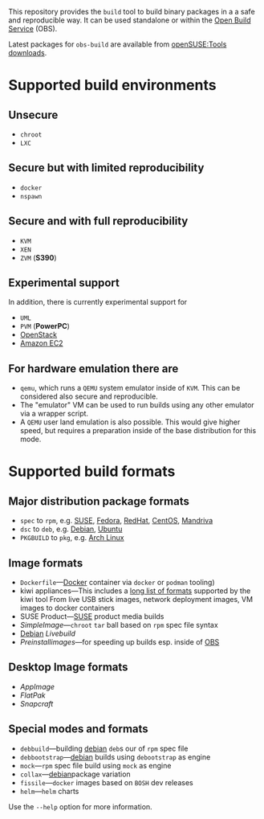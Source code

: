 
This repository provides the `build` tool to build binary packages in a
a safe and reproducible way. It can be used standalone or within the
[Open Build Service](http://openbuildservice.org) (OBS).

Latest packages for `obs-build` are available from
[openSUSE:Tools downloads](https://software.opensuse.org/download/package?package=obs-build&project=openSUSE%3ATools).

Supported build environments
============================
Unsecure
---
- `chroot`
- `LXC`

 Secure but with limited reproducibility
 ---
 - `docker`
 - `nspawn`

 Secure and with full reproducibility
 ---
 - `KVM`
 - `XEN`
 - `ZVM` (**S390**)

 Experimental support
 ---
In addition, there is currently experimental support for

 - `UML`
 - `PVM` (**PowerPC**)
 - [OpenStack](http://openstack.org)
 - [Amazon EC2](http://ec2.amazon.com)

 For hardware emulation there are
 ---
 - `qemu`,
   which runs a `QEMU` system emulator inside of ``KVM``. This can
   be considered also secure and reproducible.
 - The "emulator" VM can be used to run builds using any other
   emulator via a wrapper script.
 - A `QEMU` user land emulation is also possible. This would give
   higher speed, but requires a preparation inside of the base
   distribution for this mode.

Supported build formats
=======================

 Major distribution package formats
 ---
 - `spec` to `rpm`,           e.g. [SUSE](http://suse.com), [Fedora](http://getfedora.org), [RedHat](http://redhat.com),
 [CentOS](http://centos.org), [Mandriva](http://mageia.org)
 - `dsc` to `deb`,            e.g. [Debian](http://debian.org), [Ubuntu](http://ubuntu.com)
 - `PKGBUILD` to `pkg`,       e.g. [Arch Linux](http://archlinux.org)

 Image formats
 ---
 - `Dockerfile`&mdash;[Docker](http://docker.com) container via `docker` or `podman` tooling)
 - kiwi appliances&mdash;This includes a [long list of formats](http://documentation.suse.com/kiwi/9/html/kiwi/image-types.html)
 supported by the kiwi tool
                         From live USB stick images, network deployment images, VM images
                         to docker containers
 - SUSE Product&mdash;[SUSE](http://suse.com) product media builds
 - *SimpleImage*&mdash;`chroot` `tar` ball based on `rpm` spec file syntax
 - [Debian](http://debian.org) *Livebuild*
 - *Preinstallimages*&mdash;for speeding up builds esp. inside of [OBS](http://openbuildservice.org/)

 Desktop Image formats
 ---
 - *AppImage*
 - *FlatPak*
 - *Snapcraft*

 Special modes and formats
 ---
 - `debbuild`&mdash;building [debian](http://debian.org) `deb`s our of `rpm` spec file
 - `debbootstrap`&mdash;[debian](http://debian.org) builds using `debootstrap` as engine
 - `mock`&mdash;`rpm` spec file build using `mock` as engine
 - `collax`&mdash;[debian](http://debian.org)package variation
 - `fissile`&mdash;`docker` images based on `BOSH` dev releases
 - `helm`&mdash;`helm` charts


Use the `--help` option for more information.

